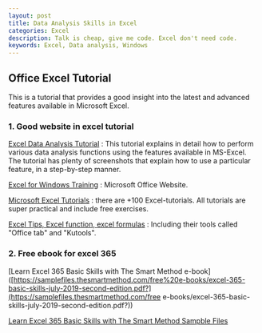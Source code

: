 ```yaml
---
layout: post
title: Data Analysis Skills in Excel
categories: Excel
description: Talk is cheap, give me code. Excel don't need code.
keywords: Excel, Data analysis, Windows
---
```


## Office Excel Tutorial

This is a tutorial that provides a good insight into the latest and advanced features available in Microsoft Excel. 

### 1. Good website in excel tutorial 
[Excel Data Analysis Tutorial](https://www.tutorialspoint.com/excel_data_analysis/index.htm) :  This tutorial  explains in detail how to perform various data analysis functions using the features available in MS-Excel. The tutorial has plenty of screenshots that explain how to use a particular feature, in a step-by-step manner.

[Excel for Windows Training]([https://support.office.com/zh-cn/article/excel-for-windows-%e5%9f%b9%e8%ae%ad-9bc05390-e94c-46af-a5b3-d7c22f6990bb?wt.mc_id=otc_home&ui=zh-CN&rs=zh-CN&ad=CN](https://support.office.com/zh-cn/article/excel-for-windows-培训-9bc05390-e94c-46af-a5b3-d7c22f6990bb?wt.mc_id=otc_home&ui=zh-CN&rs=zh-CN&ad=CN)) : Microsoft Office Website.

[Microsoft Excel Tutorials](https://spreadsheeto.com/blog/) : there are  +100 Excel-tutorials. All tutorials are super practical and include free exercises. 

[Excel Tips, Excel function, excel  formulas](https://www.extendoffice.com/excel.html) : Including their tools called "Office tab" and "Kutools".

### 2. Free ebook for excel 365

[Learn Excel 365 Basic Skills with The Smart Method e-book]([https://samplefiles.thesmartmethod.com/free%20e-books/excel-365-basic-skills-july-2019-second-edition.pdf?](https://samplefiles.thesmartmethod.com/free e-books/excel-365-basic-skills-july-2019-second-edition.pdf?))

[Learn Excel 365 Basic Skills with The Smart Method Sampble Files](https://samplefiles.thesmartmethod.com/365BasicSecondEdition/Excel365BasicSkillsSecondEdition.exe)